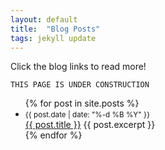 ```yaml
---
layout: default
title:  "Blog Posts"
tags: jekyll update
---
```

Click the blog links to read more!

`THIS PAGE IS UNDER CONSTRUCTION`

<ul>
  {% for post in site.posts %}
    <li>
      <small>{{ post.date | date: "%-d %B %Y" }}</small><br>
      <a href="{{ post.url }}">{{ post.title }}</a>
      {{ post.excerpt }}
    </li>
  {% endfor %}
</ul>